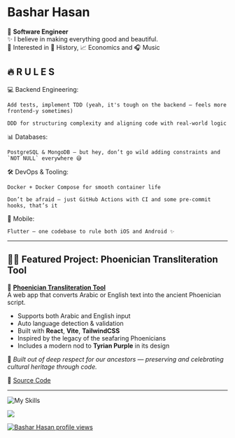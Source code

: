 # Bashar Hasan
🚀 **Software Engineer** <br>
✨ I believe in making everything good and beautiful. <br>
🐥 Interested in 📜 History, 📈 Economics and 🎧 Music <br>


## 🔥 R U L E S

💻 Backend Engineering:

    Add tests, implement TDD (yeah, it's tough on the backend — feels more frontend-y sometimes)

    DDD for structuring complexity and aligning code with real-world logic

📊 Databases:

    PostgreSQL & MongoDB — but hey, don’t go wild adding constraints and `NOT NULL` everywhere 😅

🛠 DevOps & Tooling:

    Docker + Docker Compose for smooth container life  

    Don’t be afraid — just GitHub Actions with CI and some pre-commit hooks, that’s it  

📱 Mobile:

    Flutter — one codebase to rule both iOS and Android ✨


---

## 🧙‍♂️ Featured Project: Phoenician Transliteration Tool

🧭 **[Phoenician Transliteration Tool](https://abstract-333.github.io/phoenician-transliterator/)**  
A web app that converts Arabic or English text into the ancient Phoenician script.

- Supports both Arabic and English input  
- Auto language detection & validation  
- Built with **React**, **Vite**, **TailwindCSS**  
- Inspired by the legacy of the seafaring Phoenicians  
- Includes a modern nod to **Tyrian Purple** in its design  

💬 *Built out of deep respect for our ancestors — preserving and celebrating cultural heritage through code.*

🔗 [Source Code](https://github.com/abstract-333/phoenician-transliterator)

---


![My Skills](https://go-skill-icons.vercel.app/api/icons?i=fastapi,litestar,django,flutter,python,dart,java,cpp,cs,golang,postgresql,mysql,mariadb,redis,mongodb,sqlalchemy,git,githubactions,docker,nginx,swagger,opensource&perline=7)
<a href="https://github.com/abstract-333">
</a>

<a href="https://github.com/abstract-333">
  <img align="center" src="https://github-readme-stats.vercel.app/api/top-langs/?username=abstract-333&layout=compact&theme=tokyonight&repo=github-readme-stats" />
</a>

[![Bashar Hasan profile views](https://u8views.com/api/v1/github/profiles/61807950/views/day-week-month-total-count.svg)](https://u8views.com/github/abstract-333)
